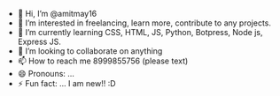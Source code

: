 - 👋 Hi, I’m @amitmay16
- 👀 I’m interested in freelancing, learn more, contribute to any projects. 
- 🌱 I’m currently learning CSS, HTML, JS, Python, Botpress, Node js, Express JS.
- 💞️ I’m looking to collaborate on anything
- 📫 How to reach me 8999855756 (please text)
- 😄 Pronouns: ...
- ⚡ Fun fact: ... I am new!! :D

<!---
amitmay16/amitmay16 is a ✨ special ✨ repository because its `README.md` (this file) appears on your GitHub profile.
You can click the Preview link to take a look at your changes.
--->
